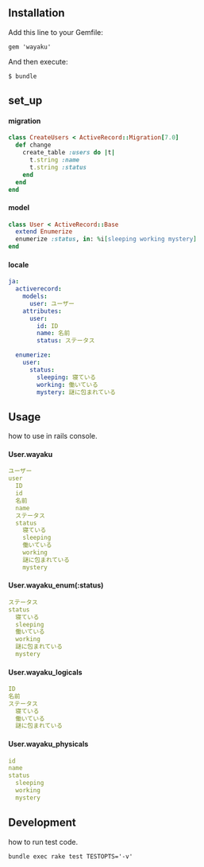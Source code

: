 ## Installation

Add this line to your Gemfile:

    gem 'wayaku'

And then execute:

    $ bundle

## set_up

#### migration

```ruby
class CreateUsers < ActiveRecord::Migration[7.0]
  def change
    create_table :users do |t|
      t.string :name
      t.string :status
    end
  end
end
```

#### model

```ruby
class User < ActiveRecord::Base
  extend Enumerize
  enumerize :status, in: %i[sleeping working mystery]
end
```

#### locale

```yml
ja:
  activerecord:
    models:
      user: ユーザー
    attributes:
      user:
        id: ID
        name: 名前
        status: ステータス

  enumerize:
    user:
      status:
        sleeping: 寝ている
        working: 働いている
        mystery: 謎に包まれている
```

## Usage

how to use in rails console.

#### User.wayaku

```yml
ユーザー
user
  ID
  id
  名前
  name
  ステータス
  status
    寝ている
    sleeping
    働いている
    working
    謎に包まれている
    mystery
```

#### User.wayaku_enum(:status)

```yml
ステータス
status
  寝ている
  sleeping
  働いている
  working
  謎に包まれている
  mystery
```

#### User.wayaku_logicals

```yml
ID
名前
ステータス
  寝ている
  働いている
  謎に包まれている
```

#### User.wayaku_physicals

```yml
id
name
status
  sleeping
  working
  mystery
```

## Development

how to run test code.

    bundle exec rake test TESTOPTS='-v'